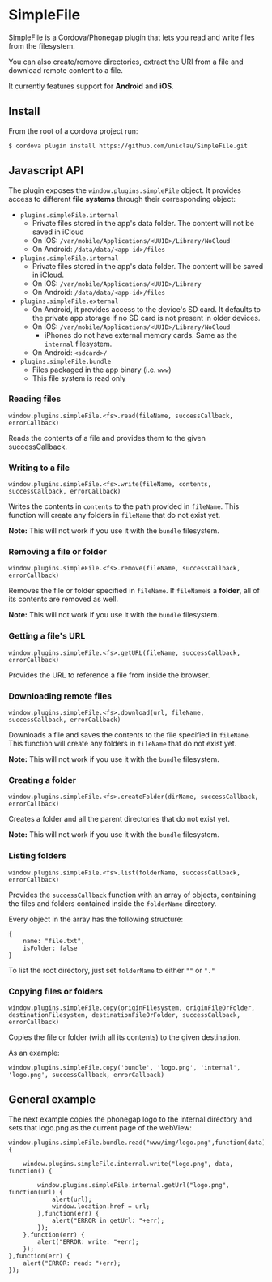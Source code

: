 SimpleFile
==========

SimpleFile is a Cordova/Phonegap plugin that lets you read and write files from the filesystem.

You can also create/remove directories, extract the URI from a file and download remote content to a file.

It currently features support for **Android** and **iOS**. 

Install
-----

From the root of a cordova project run: 

	$ cordova plugin install https://github.com/uniclau/SimpleFile.git

Javascript API
-----

The plugin exposes the ```window.plugins.simpleFile``` object. It provides access to different **file systems** through their corresponding object:

* ```plugins.simpleFile.internal```
	* Private files stored in the app's data folder. The content will not be saved in iCloud
	* On iOS: ```/var/mobile/Applications/<UUID>/Library/NoCloud```
	* On Android: ```/data/data/<app-id>/files```
* ```plugins.simpleFile.internal```
	* Private files stored in the app's data folder. The content will be saved in iCloud.
	* On iOS: ```/var/mobile/Applications/<UUID>/Library```
	* On Android: ```/data/data/<app-id>/files```
* ```plugins.simpleFile.external```
	* On Android, it provides access to the device's SD card. It defaults to the private app storage if no SD card is not present in older devices. 
	* On iOS: ```/var/mobile/Applications/<UUID>/Library/NoCloud```
		* iPhones do not have external memory cards. Same as the ```internal``` filesystem.
	* On Android: ```<sdcard>/```
* ```plugins.simpleFile.bundle```
	* Files packaged in the app binary (i.e. ```www```)
	* This file system is read only

### Reading files

	window.plugins.simpleFile.<fs>.read(fileName, successCallback, errorCallback)

Reads the contents of a file and provides them to the given successCallback.

### Writing to a file
   
	window.plugins.simpleFile.<fs>.write(fileName, contents, successCallback, errorCallback)

Writes the contents in ```contents``` to the path provided in ```fileName```. This function will create any folders in ```fileName``` that do not exist yet. 

**Note:** This will not work if you use it with the ```bundle``` filesystem. 

### Removing a file or folder

	window.plugins.simpleFile.<fs>.remove(fileName, successCallback, errorCallback)

Removes the file or folder specified in ```fileName```. If ```fileName```is a **folder**, all of its contents are removed as well. 

**Note:** This will not work if you use it with the ```bundle``` filesystem. 
   
### Getting a file's URL
      
	window.plugins.simpleFile.<fs>.getURL(fileName, successCallback, errorCallback)

Provides the URL to reference a file from inside the browser. 
     
### Downloading remote files

	window.plugins.simpleFile.<fs>.download(url, fileName, successCallback, errorCallback)

Downloads a file and saves the contents to the file specified in ```fileName```.
This function will create any folders in ```fileName``` that do not exist yet. 

**Note:** This will not work if you use it with the ```bundle``` filesystem. 

### Creating a folder

	window.plugins.simpleFile.<fs>.createFolder(dirName, successCallback, errorCallback)

Creates a folder and all the parent directories that do not exist yet. 

**Note:** This will not work if you use it with the ```bundle``` filesystem. 

### Listing folders

	window.plugins.simpleFile.<fs>.list(folderName, successCallback, errorCallback)

Provides the ```successCallback``` function with an array of objects, containing the files and folders contained inside the ```folderName``` directory.

Every object in the array has the following structure:

	{
		name: "file.txt",
		isFolder: false
	}

To list the root directory, just set ```folderName``` to either ```""``` or ```"."```


### Copying files or folders
	
	window.plugins.simpleFile.copy(originFilesystem, originFileOrFolder, destinationFilesystem, destinationFileOrFolder, successCallback, errorCallback)

Copies the file or folder (with all its contents) to the given destination.

As an example:

	window.plugins.simpleFile.copy('bundle', 'logo.png', 'internal', 'logo.png', successCallback, errorCallback)

General example
---

The next example copies the phonegap logo to the internal directory and sets that logo.png as the current page of the webView:

	window.plugins.simpleFile.bundle.read("www/img/logo.png",function(data) {
	
		window.plugins.simpleFile.internal.write("logo.png", data, function() {
	
			window.plugins.simpleFile.internal.getUrl("logo.png", function(url) {
				alert(url);
				window.location.href = url;
			},function(err) {
				alert("ERROR in getUrl: "+err);
			});
		},function(err) {
			alert("ERROR: write: "+err);
		});
	},function(err) {
		alert("ERROR: read: "+err);
	});



